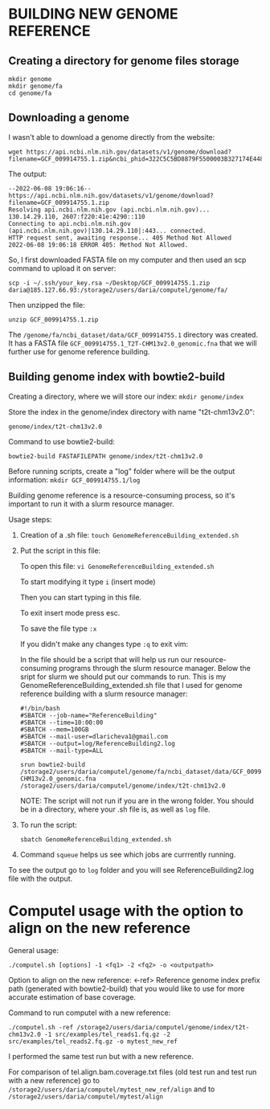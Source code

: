 # BUILDING NEW GENOME REFERENCE

  ## Creating a directory for genome files storage
  ```
  mkdir genome
  mkdir genome/fa
  cd genome/fa
  ```
  
  ## Downloading a genome
  I wasn't able to download a genome directly from the website:
  ```
  wget https://api.ncbi.nlm.nih.gov/datasets/v1/genome/download?filename=GCF_009914755.1.zip&ncbi_phid=322C5C5BD8879F5500003B327174E448.1.m_3.062.1
  ```
  
  The output:
  ```
  --2022-06-08 19:06:16--  https://api.ncbi.nlm.nih.gov/datasets/v1/genome/download?filename=GCF_009914755.1.zip
  Resolving api.ncbi.nlm.nih.gov (api.ncbi.nlm.nih.gov)... 130.14.29.110, 2607:f220:41e:4290::110
  Connecting to api.ncbi.nlm.nih.gov (api.ncbi.nlm.nih.gov)|130.14.29.110|:443... connected.
  HTTP request sent, awaiting response... 405 Method Not Allowed
  2022-06-08 19:06:18 ERROR 405: Method Not Allowed.
  ```
  
  So, I first downloaded FASTA file on my computer and then used an scp command to upload it on server:
  ```
  scp -i ~/.ssh/your_key.rsa ~/Desktop/GCF_009914755.1.zip daria@185.127.66.93:/storage2/users/daria/computel/genome/fa/
  ```

  Then unzipped the file:
  ```
  unzip GCF_009914755.1.zip
  ```
  
  The `/genome/fa/ncbi_dataset/data/GCF_009914755.1` directory was created. It has a FASTA file `GCF_009914755.1_T2T-CHM13v2.0_genomic.fna` that we will further use for genome reference building.
  
  ## Building genome index with bowtie2-build
 
  Creating a directory, where we will store our index:
  ```mkdir genome/index```
  
  Store the index in the genome/index directory with name "t2t-chm13v2.0": 
  ```
  genome/index/t2t-chm13v2.0
  ```
  Command to use bowtie2-build:
  ```
  bowtie2-build FASTAFILEPATH genome/index/t2t-chm13v2.0
  ```
  Before running scripts, create a "log" folder where will be the output information:
  ```mkdir GCF_009914755.1/log```
  
  Building genome reference is a resource-consuming process, so it's important to run it with a slurm resource manager.
  
  Usage steps:
  1) Creation of a .sh file:
      ```touch GenomeReferenceBuilding_extended.sh```
  2) Put the script in this file:
  
      To open this file:
      ```vi GenomeReferenceBuilding_extended.sh```
      
      To start modifying it type `i` (insert mode)
      
      Then you can start typing in this file.
      
      To exit insert mode press esc.
      
      To save the file type `:x`
      
      If you didn't make any changes type `:q` to exit vim:
      
     In the file should be a script that will help us run our resource-consuming programs through the slurm resource manager. Below the sript for slurm we should put our commands to run.
     This is my GenomeReferenceBuilding_extended.sh file that I used for genome reference building with a slurm resource manager:
     
      ```
      #!/bin/bash
      #SBATCH --job-name="ReferenceBuilding"
      #SBATCH --time=10:00:00
      #SBATCH --mem=100GB
      #SBATCH --mail-user=dlaricheva1@gmail.com
      #SBATCH --output=log/ReferenceBuilding2.log
      #SBATCH --mail-type=ALL
      
      srun bowtie2-build /storage2/users/daria/computel/genome/fa/ncbi_dataset/data/GCF_009914755.1/GCF_009914755.1_T2T-CHM13v2.0_genomic.fna /storage2/users/daria/computel/genome/index/t2t-chm13v2.0
      ```
      NOTE: The script will not run if you are in the wrong folder. You should be in a directory, where your .sh file is, as well as `log` file.
  3)  To run the script:
      ```
      sbatch GenomeReferenceBuilding_extended.sh
      ```
  4)  Command `squeue` helps us see which jobs are currrently running.

  To see the output go to `log` folder and you will see ReferenceBuilding2.log file with the output.

  # Computel usage with the option to align on the new reference
  General usage: 
  ```
  ./computel.sh [options] -1 <fq1> -2 <fq2> -o <outputpath>
  ```
  Option to align on the new reference:
  <-ref> Reference genome index prefix path (generated with bowtie2-build) that you would like to use for more accurate estimation of base coverage.
  
  Command to run computel with a new reference:
  ```
  ./computel.sh -ref /storage2/users/daria/computel/genome/index/t2t-chm13v2.0 -1 src/examples/tel_reads1.fq.gz -2 src/examples/tel_reads2.fq.gz -o mytest_new_ref
  ```
  I performed the same test run but with a new reference.
  
  For comparison of tel.align.bam.coverage.txt files (old test run and test run with a new reference) go to `/storage2/users/daria/computel/mytest_new_ref/align` and to `/storage2/users/daria/computel/mytest/align`
